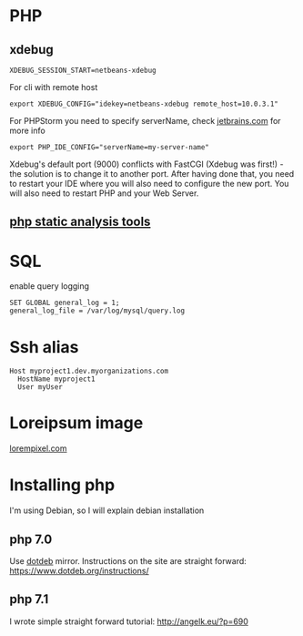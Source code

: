 # PHP

## xdebug
```shell
XDEBUG_SESSION_START=netbeans-xdebug
```
For cli with remote host
```shell
export XDEBUG_CONFIG="idekey=netbeans-xdebug remote_host=10.0.3.1"
```

For PHPStorm you need to specify serverName, check [jetbrains.com](https://www.jetbrains.com/help/phpstorm/debugging-a-php-cli-script.html) for more info
```
export PHP_IDE_CONFIG="serverName=my-server-name"
```

Xdebug's default port (9000) conflicts with FastCGI (Xdebug was first!) - the solution is to change it to another port. After having done that, you need to restart your IDE where you will also need to configure the new port. You will also need to restart PHP and your Web Server.

## [php static analysis tools](https://github.com/exakat/php-static-analysis-tools)

# SQL

enable query logging
```
SET GLOBAL general_log = 1;
general_log_file = /var/log/mysql/query.log
```


# Ssh alias
```
Host myproject1.dev.myorganizations.com
  HostName myproject1
  User myUser
```

# Loreipsum image
[lorempixel.com](http://lorempixel.com/)

# Installing php
I'm using Debian, so I will explain debian installation

## php 7.0
Use [dotdeb](https://www.dotdeb.org/mirrors/) mirror.
Instructions on the site are straight forward: https://www.dotdeb.org/instructions/

## php 7.1
I wrote simple straight forward tutorial: http://angelk.eu/?p=690
